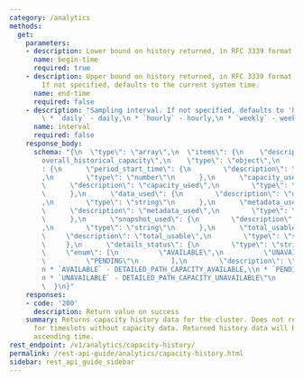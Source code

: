```yaml
---
category: /analytics
methods:
  get:
    parameters:
    - description: Lower bound on history returned, in RFC 3339 format or epoch seconds.
      name: begin-time
      required: true
    - description: Upper bound on history returned, in RFC 3339 format or epoch seconds.
        If not specified, defaults to the current system time.
      name: end-time
      required: false
    - description: "Sampling interval. If not specified, defaults to 'hourly'.:\n\
        \ * `daily` - daily,\n * `hourly` - hourly,\n * `weekly` - weekly"
      name: interval
      required: false
    response_body:
      schema: "{\n  \"type\": \"array\",\n  \"items\": {\n    \"description\": \"\
        overall_historical_capacity\",\n    \"type\": \"object\",\n    \"properties\"\
        : {\n      \"period_start_time\": {\n        \"description\": \"period_start_time\"\
        ,\n        \"type\": \"number\"\n      },\n      \"capacity_used\": {\n  \
        \      \"description\": \"capacity_used\",\n        \"type\": \"string\"\n\
        \      },\n      \"data_used\": {\n        \"description\": \"data_used\"\
        ,\n        \"type\": \"string\"\n      },\n      \"metadata_used\": {\n  \
        \      \"description\": \"metadata_used\",\n        \"type\": \"string\"\n\
        \      },\n      \"snapshot_used\": {\n        \"description\": \"snapshot_used\"\
        ,\n        \"type\": \"string\"\n      },\n      \"total_usable\": {\n   \
        \     \"description\": \"total_usable\",\n        \"type\": \"string\"\n \
        \     },\n      \"details_status\": {\n        \"type\": \"string\",\n   \
        \     \"enum\": [\n          \"AVAILABLE\",\n          \"UNAVAILABLE\",\n\
        \          \"PENDING\"\n        ],\n        \"description\": \"details_status:\\\
        n * `AVAILABLE` - DETAILED_PATH_CAPACITY_AVAILABLE,\\n * `PENDING` - DETAILED_PATH_CAPACITY_PENDING,\\\
        n * `UNAVAILABLE` - DETAILED_PATH_CAPACITY_UNAVAILABLE\"\n      }\n    }\n\
        \  }\n}"
    responses:
    - code: '200'
      description: Return value on success
    summary: Returns capacity history data for the cluster. Does not return entries
      for timeslots without capacity data. Returned history data will be sorted by
      ascending time.
rest_endpoint: /v1/analytics/capacity-history/
permalink: /rest-api-guide/analytics/capacity-history.html
sidebar: rest_api_guide_sidebar
---
```

